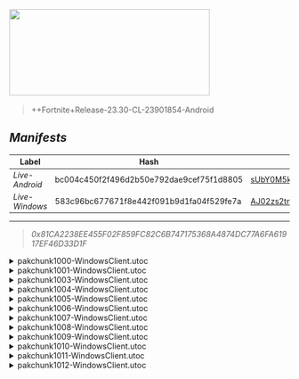 <div style="pointer-events: none">
  <img style="pointer-events: none" src="https://raw.githubusercontent.com/Tectors/fn-archive/master/.github/source/dependents/gen.26.30.svg" width="360" height="155">
<div>

 >  
  
  > ++Fortnite+Release-23.30-CL-23901854-Android

## *Manifests*
| Label | Hash | Route |
| - | - | - |
| *Live-Android* | bc004c450f2f496d2b50e792dae9cef75f1d8805 | [sUbY0M5kMaD37W9ZrU614PIdcQFNTQ](https://github.com/Tectors/fn-archive/blob/master/manifests/sUbY0M5kMaD37W9ZrU614PIdcQFNTQ.manifest) |
| *Live-Windows* | 583c96bc677671f8e442f091b9d1fa04f529fe7a | [AJ02zs2tnKO9TnyH2E2eh8i26kE57w](https://github.com/Tectors/fn-archive/blob/master/manifests/AJ02zs2tnKO9TnyH2E2eh8i26kE57w.manifest) |

---

> *0x81CA2238EE455F02F859FC82C6B747175368A4874DC77A6FA61917EF46D33D1F*

<details>
  <summary>pakchunk1000-WindowsClient.utoc</summary>

 > 
    0xDCCF763255A8D9BD55D389B18B373B70707A4C33FF5089ECA5F591E324FB2B78

  <img src="https://raw.githubusercontent.com/Tectors/fn-archive/master/.github/source/dependents/referred/Pickaxe_DracoDueler.svg" width="100"> <img src="https://raw.githubusercontent.com/Tectors/fn-archive/master/.github/source/dependents/referred/Character_DracoDueler.svg" width="100"> <img src="https://raw.githubusercontent.com/Tectors/fn-archive/master/.github/source/dependents/referred/Backpack_DracoDueler.svg" width="100"> 
</details>

<details>
  <summary>pakchunk1001-WindowsClient.utoc</summary>

 > 
    0x9A07F97284C0DD6F1AF3B07B65B9CAF1D31C4704E80410E3387E2A66858BC3DB

  <img src="https://raw.githubusercontent.com/Tectors/fn-archive/master/.github/source/dependents/referred/EID_Adoration.svg" width="100"> 
</details>

<details>
  <summary>pakchunk1003-WindowsClient.utoc</summary>

 > 
    0x409793E939FC900347001ADA2EFDDB4F853EE0353D6B1C7C9FB0231BDED6BDB1

  <img src="https://raw.githubusercontent.com/Tectors/fn-archive/master/.github/source/dependents/referred/EID_PrivateJet.svg" width="100"> 
</details>

<details>
  <summary>pakchunk1004-WindowsClient.utoc</summary>

 > 
    0x2A33242EC00E66B7DBF71BD359A366AAA71E250CF9452209C02FB599DF6432CD

  <img src="https://raw.githubusercontent.com/Tectors/fn-archive/master/.github/source/dependents/referred/Wrap_ShiitakeShaolin_Rouge.svg" width="100"> <img src="https://raw.githubusercontent.com/Tectors/fn-archive/master/.github/source/dependents/referred/Spray_ReferAFriend.svg" width="100"> <img src="https://raw.githubusercontent.com/Tectors/fn-archive/master/.github/source/dependents/referred/Pickaxe_ShiitakeShaolin_Rouge.svg" width="100"> <img src="https://raw.githubusercontent.com/Tectors/fn-archive/master/.github/source/dependents/referred/Emoji_S26_ReferAFriend.svg" width="100"> <img src="https://raw.githubusercontent.com/Tectors/fn-archive/master/.github/source/dependents/referred/Character_ShiitakeShaolin_Rouge.svg" width="100"> <img src="https://raw.githubusercontent.com/Tectors/fn-archive/master/.github/source/dependents/referred/Backpack_ShiitakeShaolin_Rouge.svg" width="100"> 
</details>

<details>
  <summary>pakchunk1005-WindowsClient.utoc</summary>

 > 
    0xB55BF08C8BA56EF3CB9812A5161070292386AB30AEE72BBD0AA747E74D3CBB95

  <img src="https://raw.githubusercontent.com/Tectors/fn-archive/master/.github/source/dependents/referred/Wrap_Comp26.svg" width="100"> <img src="https://raw.githubusercontent.com/Tectors/fn-archive/master/.github/source/dependents/referred/Spray_S26_FNCSDrops.svg" width="100"> <img src="https://raw.githubusercontent.com/Tectors/fn-archive/master/.github/source/dependents/referred/Pickaxe_SkeletonHunterFNCS.svg" width="100"> <img src="https://raw.githubusercontent.com/Tectors/fn-archive/master/.github/source/dependents/referred/LoadingScreen_FNCSDrops26.svg" width="100"> <img src="https://raw.githubusercontent.com/Tectors/fn-archive/master/.github/source/dependents/referred/Emoji_S26_FNCSDrops.svg" width="100"> <img src="https://raw.githubusercontent.com/Tectors/fn-archive/master/.github/source/dependents/referred/EID_Victorious.svg" width="100"> <img src="https://raw.githubusercontent.com/Tectors/fn-archive/master/.github/source/dependents/referred/Contrail_FNCS_S26.svg" width="100"> <img src="https://raw.githubusercontent.com/Tectors/fn-archive/master/.github/source/dependents/referred/Character_StarWalkerFNCS.svg" width="100"> <img src="https://raw.githubusercontent.com/Tectors/fn-archive/master/.github/source/dependents/referred/Character_GreenJacketFNCS.svg" width="100"> <img src="https://raw.githubusercontent.com/Tectors/fn-archive/master/.github/source/dependents/referred/Backpack_FNCSShield26.svg" width="100"> <img src="https://raw.githubusercontent.com/Tectors/fn-archive/master/.github/source/dependents/referred/Backpack_FNCS26.svg" width="100"> 
</details>

<details>
  <summary>pakchunk1006-WindowsClient.utoc</summary>

 > 
    0xB68F10391C0046C5ACF0EC7A126263F55E83BC1E325AA4D81E52EE34A01AC2CB

  <img src="https://raw.githubusercontent.com/Tectors/fn-archive/master/.github/source/dependents/referred/EID_Malleable.svg" width="100"> 
</details>

<details>
  <summary>pakchunk1007-WindowsClient.utoc</summary>

 > 
    0x98F4EBFA01174EAC21237E8337EA89213629051D83DDA5AAAE7D65C273C383AC

  <img src="https://raw.githubusercontent.com/Tectors/fn-archive/master/.github/source/dependents/referred/Pickaxe_LethalVae.svg" width="100"> <img src="https://raw.githubusercontent.com/Tectors/fn-archive/master/.github/source/dependents/referred/LoadingScreen_OctCrew.svg" width="100"> <img src="https://raw.githubusercontent.com/Tectors/fn-archive/master/.github/source/dependents/referred/Character_LethalVae.svg" width="100"> <img src="https://raw.githubusercontent.com/Tectors/fn-archive/master/.github/source/dependents/referred/Backpack_LethalVae.svg" width="100"> 
</details>

<details>
  <summary>pakchunk1008-WindowsClient.utoc</summary>

 > 
    0x4CA6B12B1735CA8545754A90356746DDBA1F13BF21C2E99AE71E46A367672F14

  <img src="https://raw.githubusercontent.com/Tectors/fn-archive/master/.github/source/dependents/referred/Wrap_IonVial.svg" width="100"> <img src="https://raw.githubusercontent.com/Tectors/fn-archive/master/.github/source/dependents/referred/Pickaxe_IonVial.svg" width="100"> <img src="https://raw.githubusercontent.com/Tectors/fn-archive/master/.github/source/dependents/referred/Character_IonVial.svg" width="100"> <img src="https://raw.githubusercontent.com/Tectors/fn-archive/master/.github/source/dependents/referred/Backpack_IonVial.svg" width="100"> 
</details>

<details>
  <summary>pakchunk1009-WindowsClient.utoc</summary>

 > 
    0x36C44A9EC4DC93BACA89D51DE181FB5177E5C1AC5748DE91948386A807685799

  <img src="https://raw.githubusercontent.com/Tectors/fn-archive/master/.github/source/dependents/referred/Spray_GalaxyLevel.svg" width="100"> <img src="https://raw.githubusercontent.com/Tectors/fn-archive/master/.github/source/dependents/referred/Pickaxe_GalaxyLevel.svg" width="100"> <img src="https://raw.githubusercontent.com/Tectors/fn-archive/master/.github/source/dependents/referred/Glider_GalaxyLevel.svg" width="100"> <img src="https://raw.githubusercontent.com/Tectors/fn-archive/master/.github/source/dependents/referred/Emoji_S26_GalaxyLevel.svg" width="100"> <img src="https://raw.githubusercontent.com/Tectors/fn-archive/master/.github/source/dependents/referred/EID_GalaxyLevel.svg" width="100"> <img src="https://raw.githubusercontent.com/Tectors/fn-archive/master/.github/source/dependents/referred/Character_GalaxyLevel.svg" width="100"> <img src="https://raw.githubusercontent.com/Tectors/fn-archive/master/.github/source/dependents/referred/Backpack_GalaxyLevel.svg" width="100"> 
</details>

<details>
  <summary>pakchunk1010-WindowsClient.utoc</summary>

 > 
    0x83854EF1EFFC5E4D7E4B9E70A60FE09B29840188FA377F2A5E7BD649A62D111F

  <img src="https://raw.githubusercontent.com/Tectors/fn-archive/master/.github/source/dependents/referred/EID_Shimmy.svg" width="100"> 
</details>

<details>
  <summary>pakchunk1011-WindowsClient.utoc</summary>

 > 
    0x5F149D17C16F53A4CF98C8366452DCC4F5C5CA89B7B3921C0E9485CFCADC75F4

  <img src="https://raw.githubusercontent.com/Tectors/fn-archive/master/.github/source/dependents/referred/EID_Devotion.svg" width="100"> 
</details>

<details>
  <summary>pakchunk1012-WindowsClient.utoc</summary>

 > 
    0x02F348C9307A9089ADE97ED8B46CF32010B798F21935770C9FC07D53607F771D

  <img src="https://raw.githubusercontent.com/Tectors/fn-archive/master/.github/source/dependents/referred/EID_Hoist.svg" width="100"> 
</details>

